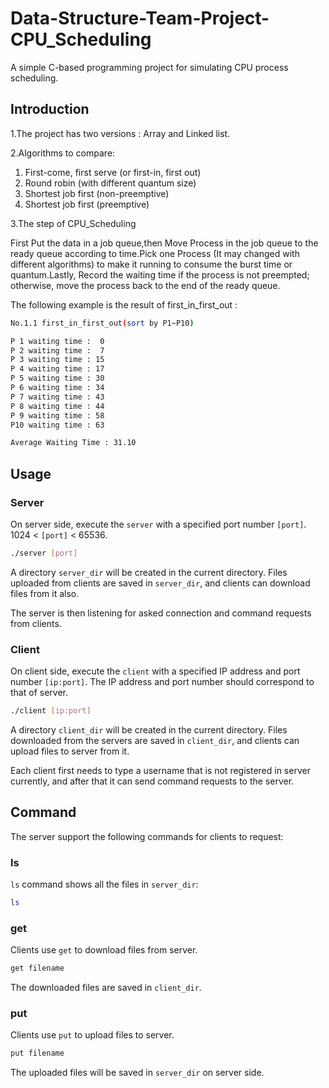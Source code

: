 # Data-Structure-Team-Project-CPU_Scheduling

A simple C-based programming project for simulating CPU process scheduling.

## Introduction

1.The project has two versions : Array and Linked list.

2.Algorithms to compare:
1. First-come, first serve (or first-in, first out)
2. Round robin (with different quantum size)
3. Shortest job first (non-preemptive)
4. Shortest job first (preemptive)

3.The step of CPU_Scheduling

First Put the data in a job queue,then Move Process in the job queue to the ready queue according to time.Pick one Process (It may changed with different algorithms) to make it running to consume the burst time or quantum.Lastly, Record the waiting time if the process is not preempted; otherwise, move the process back to the end of the ready queue.

The following example is the result of first_in_first_out :
```bash
No.1.1 first_in_first_out(sort by P1~P10)

P 1 waiting time :  0
P 2 waiting time :  7
P 3 waiting time : 15
P 4 waiting time : 17
P 5 waiting time : 30
P 6 waiting time : 34
P 7 waiting time : 43
P 8 waiting time : 44
P 9 waiting time : 58
P10 waiting time : 63

Average Waiting Time : 31.10
```

## Usage

### Server

On server side, execute the `server` with a specified port number `[port]`. 1024 < `[port]` < 65536.

```bash
./server [port]
```

A directory `server_dir` will be created in the current directory. Files uploaded from clients are saved in `server_dir`, and clients can download files from it also.

The server is then listening for asked connection and command requests from clients.

### Client

On client side, execute the `client` with a specified IP address and port number `[ip:port]`. The IP address and port number should correspond to that of server.

```bash
./client [ip:port]
```

A directory `client_dir` will be created in the current directory. Files downloaded from the servers are saved in `client_dir`, and clients can upload files to server from it.

Each client first needs to type a username that is not registered in server currently, and after that it can send command requests to the server.

## Command

The server support the following commands for clients to request:

### ls
`ls` command shows all the files in `server_dir`:
```bash
ls
```

### get
Clients use `get` to download files from server.
```bash
get filename
```
The downloaded files are saved in `client_dir`.

### put
Clients use `put` to upload files to server.
```bash
put filename
```
The uploaded files will be saved in `server_dir` on server side.
